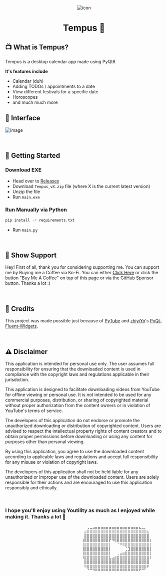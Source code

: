 <div align="center">
  
![icon](https://github.com/rohankishore/Tempus/assets/109947257/f5f1b8d6-bf43-4dbc-b023-8c8772489fbc)
<h1 align="center"> Tempus 📆 </h1>

</div>
        
## 📺 What is Tempus? 

Tempus is a desktop calendar app made using PyQt6.

**It's features include**
- Calendar (duh)
- Adding TODOs / appointments to a date
- View different festivals for a specific date
- Horoscopes
- and much much more
  

## 🧩 Interface  

![image](https://github.com/rohankishore/Tempus/assets/109947257/a1412f0b-97d8-4a7f-b1c9-7f234be78e95)


<br>

## 👒 Getting Started
  
### Download EXE
- Head over to [Releases](https://github.com/rohankishore/Youtility/releases)
- Download `Tempus_vX.zip` file (where X is the current latest version)
- Unzip the file
- Run `main.exe`

### Run Manually via Python 

```bash
pip install -r requirements.txt   
```

- Run `main.py`
  
<br>


## 🤝 Show Support  

Hey! First of all, thank you for considering supporting me. You can support me by Buying me a Coffee via Ko-Fi. You can either [Click Here](https://ko-fi.com/rohankishore) or click the button "Buy Me A Coffee" on top of this page or via the GitHub Sponsor button. Thanks a lot :)

<br>

## 💖 Credits

This project was made possible just because of [PyTube](https://github.com/pytube/pytube) and [zhiyiYo](https://github.com/zhiyiYo)'s [PyQt-Fluent-Widgets](https://github.com/zhiyiYo/PyQt-Fluent-Widgets).

<br>

## ⚠️ Disclaimer

This application is intended for personal use only. The user assumes full responsibility for ensuring that the downloaded content is used in compliance with the copyright laws and regulations applicable in their jurisdiction.

This application is designed to facilitate downloading videos from YouTube for offline viewing or personal use. It is not intended to be used for any commercial purposes, distribution, or sharing of copyrighted material without proper authorization from the content owners or in violation of YouTube's terms of service.

The developers of this application do not endorse or promote the unauthorized downloading or distribution of copyrighted content. Users are advised to respect the intellectual property rights of content creators and to obtain proper permissions before downloading or using any content for purposes other than personal viewing.

By using this application, you agree to use the downloaded content according to applicable laws and regulations and accept full responsibility for any misuse or violation of copyright laws.

The developers of this application shall not be held liable for any unauthorized or improper use of the downloaded content. Users are solely responsible for their actions and are encouraged to use this application responsibly and ethically.

<br>

### I hope you'll enjoy using Youtility as much as I enjoyed while making it. Thanks a lot 💖


```
                                  ⠀⠀⢀⣀⣠⣤⣤⣤⣤⣤⣤⣤⣤⣤⣤⣤⣤⣤⣤⣤⣤⣄⣀⡀⠀⠀
                                  ⠀⣴⣿⣿⣿⣿⣿⣿⣿⣿⣿⣿⣿⣿⣿⣿⣿⣿⣿⣿⣿⣿⣿⣿⣦⠀
                                  ⠀⣿⣿⣿⣿⣿⣿⣿⣿⣿⣿⣿⣿⣿⣿⣿⣿⣿⣿⣿⣿⣿⣿⣿⣿⠀
                                  ⢰⣿⣿⣿⣿⣿⣿⣿⣿⣿⡟⠻⢿⣿⣿⣿⣿⣿⣿⣿⣿⣿⣿⣿⣿⡆
                                  ⢸⣿⣿⣿⣿⣿⣿⣿⣿⣿⡇⠀⠀⠈⠛⠿⣿⣿⣿⣿⣿⣿⣿⣿⣿⡇
                                  ⢸⣿⣿⣿⣿⣿⣿⣿⣿⣿⡇⠀⠀⠀⠀⠀⢈⣹⣿⣿⣿⣿⣿⣿⣿⡇
                                  ⢸⣿⣿⣿⣿⣿⣿⣿⣿⣿⡇⠀⠀⢀⣤⣶⣿⣿⣿⣿⣿⣿⣿⣿⣿⡇
                                  ⠸⣿⣿⣿⣿⣿⣿⣿⣿⣿⣧⣴⣾⣿⣿⣿⣿⣿⣿⣿⣿⣿⣿⣿⣿⠇
                                  ⠀⣿⣿⣿⣿⣿⣿⣿⣿⣿⣿⣿⣿⣿⣿⣿⣿⣿⣿⣿⣿⣿⣿⣿⣿⠀
                                  ⠀⠻⣿⣿⣿⣿⣿⣿⣿⣿⣿⣿⣿⣿⣿⣿⣿⣿⣿⣿⣿⣿⣿⣿⠟⠀
                                  ⠀⠀⠈⠉⠙⠛⠛⠛⠛⠛⠛⠛⠛⠛⠛⠛⠛⠛⠛⠛⠛⠋⠉⠁⠀⠀
```
